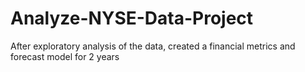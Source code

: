 # Analyze-NYSE-Data-Project
After exploratory analysis of the data, created a financial metrics and forecast model for 2 years
